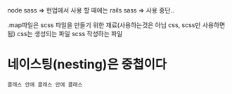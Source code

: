 node sass => 현업에서 사용 할 때에는
rails sass => 사용 중단..

.map파일은 scss 파일을 만들기 위한 재료(사용하는것은 아님 css, scss만 사용하면 됨)
css는 생성되는 파일
scss 작성하는 파일

# 네이스팅(nesting)은 중첩이다
`클래스 안에 클래스 안에 클래스`